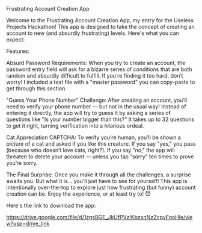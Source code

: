 Frustrating Account Creation App

Welcome to the Frustrating Account Creation App, my entry for the Useless Projects Hackathon! This app is designed to take the concept of creating an account to new (and absurdly frustrating) levels. Here's what you can expect:

Features:

Absurd Password Requirements:
When you try to create an account, the password entry field will ask for a bizarre series of conditions that are both random and absurdly difficult to fulfill.
If you’re finding it too hard, don’t worry! I included a text file with a "master password" you can copy-paste to get through this section.

"Guess Your Phone Number" Challenge:
After creating an account, you’ll need to verify your phone number — but not in the usual way!
Instead of entering it directly, the app will try to guess it by asking a series of questions like "Is your number bigger than this?" It takes up to 32 questions to get it right, turning verification into a hilarious ordeal.

Cat Appreciation CAPTCHA:
To verify you’re human, you’ll be shown a picture of a cat and asked if you like this creature.
If you say "yes," you pass (because who doesn’t love cats, right?).
If you say "no," the app will threaten to delete your account — unless you tap “sorry” ten times to prove you’re sorry.

The Final Surprise:
Once you make it through all the challenges, a surprise awaits you. But what it is… you’ll just have to see for yourself!
This app is intentionally over-the-top to explore just how frustrating (but funny) account creation can be. Enjoy the experience, or at least try to! 😈

Here's the link to download the app:

https://drive.google.com/file/d/1zgsBGE_JkUfPVzIKbzxnNzZcpvFqoHle/view?usp=drive_link
